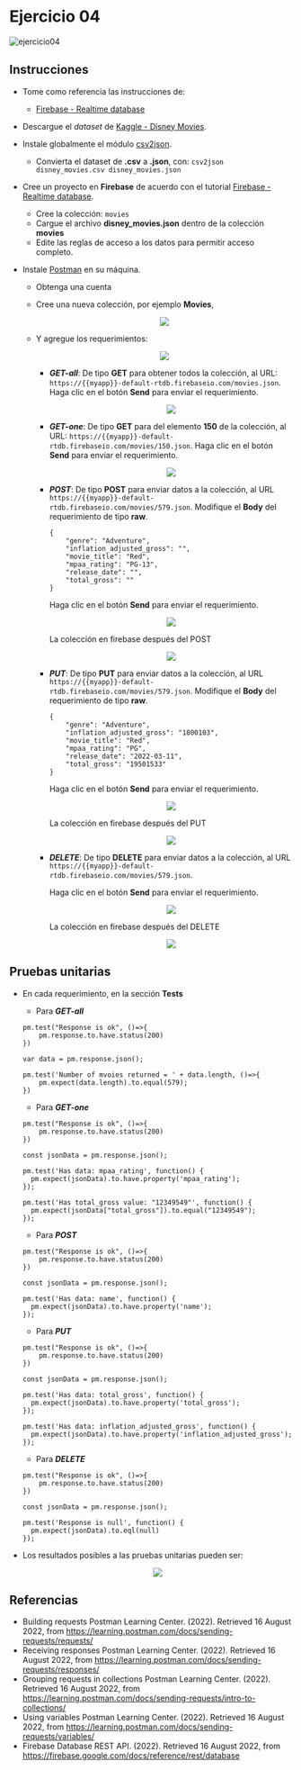 # Ejercicio 04

![ejercicio04](imagenes/ejercicio04.png)


## Instrucciones

* Tome como referencia las instrucciones de:

  + [Firebase - Realtime database](https://dawfiec.github.io/DAWM-2022/tutoriales/firebase_realtime_database.html)

* Descargue el _dataset_ de [Kaggle - Disney Movies](https://www.kaggle.com/datasets/prateekmaj21/disney-movies).
* Instale globalmente el módulo [csv2json](https://www.npmjs.com/package/csv2json).
  + Convierta el dataset de **.csv** a **.json**, con: `csv2json disney_movies.csv disney_movies.json`
* Cree un proyecto en **Firebase** de acuerdo con el tutorial [Firebase - Realtime database](https://dawfiec.github.io/DAWM-2022/tutoriales/firebase_realtime_database.html).
  + Cree la colección: `movies`
  + Cargue el archivo **disney_movies.json** dentro de la colección **movies**
  + Edite las reglas de acceso a los datos para permitir acceso completo.
* Instale [Postman](https://learning.postman.com/docs/getting-started/installation-and-updates/) en su máquina.
  + Obtenga una cuenta
  + Cree una nueva colección, por ejemplo **Movies**,
    <p align="center">  
      <img src="imagenes/collection.png">
    </p>


  + Y agregue los requerimientos:
    <p align="center"> 
      <img src="imagenes/request.png">
    </p>

    - _**GET-all**_: De tipo **GET** para obtener todos la colección, al URL: `https://{{myapp}}-default-rtdb.firebaseio.com/movies.json`. Haga clic en el botón **Send** para enviar el requerimiento.
      <p align="center">  
        <img src="imagenes/GET-all.png">
      </p>

    - _**GET-one**_: De tipo **GET** para del elemento **150** de la colección, al URL: `https://{{myapp}}-default-rtdb.firebaseio.com/movies/150.json`. Haga clic en el botón **Send** para enviar el requerimiento.
      <p align="center">  
        <img src="imagenes/GET-one.png">
      </p>

    - _**POST**_: De tipo **POST** para enviar datos a la colección, al URL `https://{{myapp}}-default-rtdb.firebaseio.com/movies/579.json`. Modifique el **Body** del requerimiento de tipo **raw**. 
      ```
      {
          "genre": "Adventure",
          "inflation_adjusted_gross": "",
          "movie_title": "Red",
          "mpaa_rating": "PG-13",
          "release_date": "",
          "total_gross": ""
      }
      ```

      Haga clic en el botón **Send** para enviar el requerimiento.
      <p align="center">  
        <img src="imagenes/POST.png">
      </p>

      La colección en firebase después del POST
      <p align="center">  
        <img src="imagenes/firebase_POST.png">
      </p>

    - _**PUT**_: De tipo **PUT** para enviar datos a la colección, al URL `https://{{myapp}}-default-rtdb.firebaseio.com/movies/579.json`.  Modifique el **Body** del requerimiento de tipo **raw**. 
      ```
      {
          "genre": "Adventure",
          "inflation_adjusted_gross": "1800103",
          "movie_title": "Red",
          "mpaa_rating": "PG",
          "release_date": "2022-03-11",
          "total_gross": "19501533"
      }
      ```

      Haga clic en el botón **Send** para enviar el requerimiento.
      <p align="center">  
        <img src="imagenes/PUT.png">
      </p>

      La colección en firebase después del PUT
      <p align="center">  
        <img src="imagenes/firebase_PUT.png">
      </p>

    - _**DELETE**_: De tipo **DELETE** para enviar datos a la colección, al URL `https://{{myapp}}-default-rtdb.firebaseio.com/movies/579.json`. 

      Haga clic en el botón **Send** para enviar el requerimiento.
      <p align="center">  
        <img src="imagenes/DELETE.png">
      </p>

      La colección en firebase después del DELETE
      <p align="center">  
        <img src="imagenes/firebase_DELETE.png">
      </p>


## Pruebas unitarias

* En cada requerimiento, en la sección **Tests**
  + Para _**GET-all**_ 
  ```
  pm.test("Response is ok", ()=>{
      pm.response.to.have.status(200)
  })

  var data = pm.response.json();

  pm.test('Number of mvoies returned = ' + data.length, ()=>{
      pm.expect(data.length).to.equal(579);
  })
  ```

  + Para _**GET-one**_ 
  ```
  pm.test("Response is ok", ()=>{
      pm.response.to.have.status(200)
  })

  const jsonData = pm.response.json();

  pm.test('Has data: mpaa_rating', function() {
    pm.expect(jsonData).to.have.property('mpaa_rating');
  });

  pm.test('Has total_gross value: "12349549"', function() {
    pm.expect(jsonData["total_gross"]).to.equal("12349549");
  });
  ```

  + Para _**POST**_ 
  ```
  pm.test("Response is ok", ()=>{
      pm.response.to.have.status(200)
  })

  const jsonData = pm.response.json();

  pm.test('Has data: name', function() {
    pm.expect(jsonData).to.have.property('name');
  });
  ```

  + Para _**PUT**_ 
  ```
  pm.test("Response is ok", ()=>{
      pm.response.to.have.status(200)
  })

  const jsonData = pm.response.json();

  pm.test('Has data: total_gross', function() {
    pm.expect(jsonData).to.have.property('total_gross');
  });

  pm.test('Has data: inflation_adjusted_gross', function() {
    pm.expect(jsonData).to.have.property('inflation_adjusted_gross');
  });
  ```

  + Para _**DELETE**_ 
  ```
  pm.test("Response is ok", ()=>{
      pm.response.to.have.status(200)
  })

  const jsonData = pm.response.json();

  pm.test('Response is null', function() {
    pm.expect(jsonData).to.eql(null)
  });
  ```


* Los resultados posibles a las pruebas unitarias pueden ser:
  <p align="center">  
    <img src="imagenes/tests.png">
  </p>





## Referencias 

* Building requests Postman Learning Center. (2022). Retrieved 16 August 2022, from https://learning.postman.com/docs/sending-requests/requests/
* Receiving responses Postman Learning Center. (2022). Retrieved 16 August 2022, from https://learning.postman.com/docs/sending-requests/responses/
* Grouping requests in collections Postman Learning Center. (2022). Retrieved 16 August 2022, from https://learning.postman.com/docs/sending-requests/intro-to-collections/
* Using variables Postman Learning Center. (2022). Retrieved 16 August 2022, from https://learning.postman.com/docs/sending-requests/variables/
* Firebase Database REST API. (2022). Retrieved 16 August 2022, from https://firebase.google.com/docs/reference/rest/database
